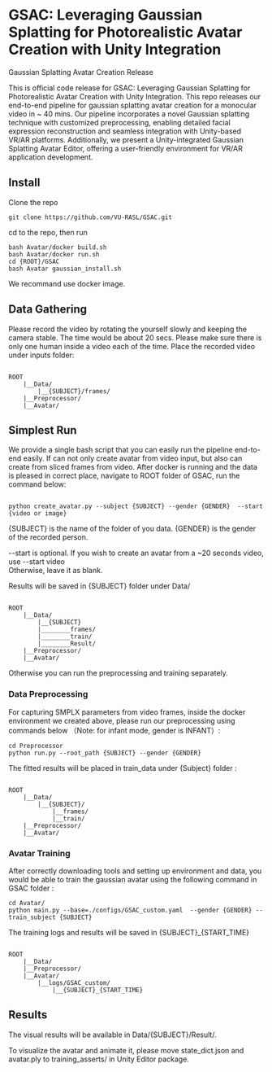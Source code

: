 # GSAC: Leveraging Gaussian Splatting for Photorealistic Avatar Creation with Unity Integration
Gaussian Splatting Avatar Creation Release 

This is official code release for GSAC: Leveraging Gaussian Splatting for Photorealistic Avatar Creation with Unity Integration. This repo releases our end-to-end pipeline for gaussian splatting avatar creation for a monocular video in ~ 40 mins. Our pipeline incorporates a novel Gaussian splatting technique with
customized preprocessing, enabling detailed facial expression reconstruction and seamless integration with Unity-based VR/AR platforms. Additionally, we present a Unity-integrated Gaussian
Splatting Avatar Editor, offering a user-friendly environment for VR/AR application development. 
## Install
Clone the repo
~~~
git clone https://github.com/VU-RASL/GSAC.git
~~~
cd to the repo, then run
~~~
bash Avatar/docker build.sh
bash Avatar/docker run.sh
cd {ROOT}/GSAC
bash Avatar gaussian_install.sh
~~~
We recommand use docker image.
## Data Gathering 
Please record the video by rotating the yourself slowly and keeping the camera stable. The time would be about 20 secs. Please make sure there is only one human inside a video each of the time.
Place the recorded video under inputs folder:
~~~

ROOT
    |__Data/
        |__{SUBJECT}/frames/
    |__Preprocessor/
    |__Avatar/

~~~
## Simplest Run
We provide a single bash script that you can easily run the pipeline end-to-end easily. If can not only create avatar from video input, but also can create from sliced frames from video. After docker is running and the data is pleased in correct place, navigate to ROOT folder of GSAC, run the command below:
~~~

python create_avatar.py --subject {SUBJECT} --gender {GENDER}  --start {video or image}

~~~
{SUBJECT} is the name of the folder of you data. {GENDER} is the gender of the recorded person.  

--start is optional. If you wish to create an avatar from a ~20 seconds video,   use  --start video  
Otherwise, leave it as blank.


Results will be saved in {SUBJECT} folder under Data/
~~~

ROOT
    |__Data/
        |__{SUBJECT}
        |________frames/
        |________train/
        |________Result/
    |__Preprocessor/
    |__Avatar/

~~~

Otherwise you can run the preprocessing and training separately.
### Data Preprocessing 
For capturing SMPLX parameters from video frames, inside the docker environment we created above, please run our preprocessing using commands below （Note: for infant mode, gender is INFANT）:
~~~
cd Preprocessor
python run.py --root_path {SUBJECT} --gender {GENDER}
~~~
The fitted results will be placed in train_data under {Subject} folder :
~~~

ROOT
    |__Data/
        |__{SUBJECT}/
            |__frames/
            |__train/
    |__Preprocessor/
    |__Avatar/

~~~
### Avatar Training 
After correctly downloading tools and setting up environment and data, you would be able to train the gaussian avatar using the following command in GSAC folder :
~~~
cd Avatar/
python main.py --base=./configs/GSAC_custom.yaml  --gender {GENDER} --train_subject {SUBJECT}
~~~
The training logs and results will be saved in {SUBJECT}_{START_TIME}
~~~

ROOT
    |__Data/
    |__Preprocessor/
    |__Avatar/
        |__logs/GSAC_custom/
            |__{SUBJECT}_{START_TIME}

~~~
## Results
The visual results will be available in Data/{SUBJECT}/Result/.

To visualize the avatar and animate it, please move state_dict.json and avatar.ply to training_asserts/ in Unity Editor package.
